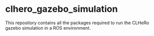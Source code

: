 # clhero_gazebo_simulation
This repository contains all the packages required to run the CLHeRo gazebo simulation in a ROS environment.
